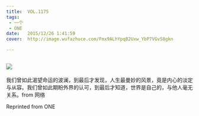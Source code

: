 ```yaml
---
title:	VOL.1175
tags:
 - 一个
 - ONE
date:	2015/12/26 1:41:59
cover:	http://image.wufazhuce.com/Fmx9ALhYpqB2Uxw_YbP7VGvS8gkn

---
```

![](http://image.wufazhuce.com/Fmx9ALhYpqB2Uxw_YbP7VGvS8gkn)
---

我们曾如此渴望命运的波澜，到最后才发现，人生最曼妙的风景，竟是内心的淡定与从容。我们曾如此期盼外界的认可，到最后才知道，世界是自己的，与他人毫无关系。from 网络
 
Reprinted from ONE
